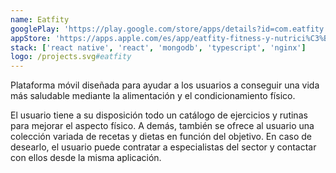 ```yaml
---
name: Eatfity
googlePlay: 'https://play.google.com/store/apps/details?id=com.eatfity'
appStore: 'https://apps.apple.com/es/app/eatfity-fitness-y-nutrici%C3%B3n/id6450825366'
stack: ['react native', 'react', 'mongodb', 'typescript', 'nginx']
logo: /projects.svg#eatfity
---
```


Plataforma móvil diseñada para ayudar a los usuarios a conseguir una vida más
saludable mediante la alimentación y el condicionamiento físico.

El usuario tiene a su disposición todo un catálogo de ejercicios y rutinas para
mejorar el aspecto físico. A demás, también se ofrece al usuario una colección
variada de recetas y dietas en función del objetivo. En caso de desearlo, el usuario
puede contratar a especialistas del sector y contactar con ellos desde la misma
aplicación.
